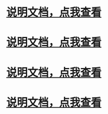 
# [说明文档，点我查看](http://note.youdao.com/noteshare?id=8a9108a54bc1e24559f29481fd93f7d9&sub=534BA9F07F2D445D90E81D3C53993D80)
# [说明文档，点我查看](http://note.youdao.com/noteshare?id=8a9108a54bc1e24559f29481fd93f7d9&sub=534BA9F07F2D445D90E81D3C53993D80)
# [说明文档，点我查看](http://note.youdao.com/noteshare?id=8a9108a54bc1e24559f29481fd93f7d9&sub=534BA9F07F2D445D90E81D3C53993D80)
# [说明文档，点我查看](http://note.youdao.com/noteshare?id=8a9108a54bc1e24559f29481fd93f7d9&sub=534BA9F07F2D445D90E81D3C53993D80)